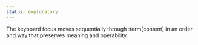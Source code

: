 ```yaml
---
status: exploratory
---
```


The keyboard focus moves sequentially through :term[content] in an order and way that preserves meaning and operability.
